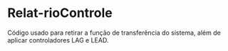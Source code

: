 # Relat-rioControle
Código usado para retirar a função de transferência do sistema, além de aplicar controladores LAG e LEAD.
